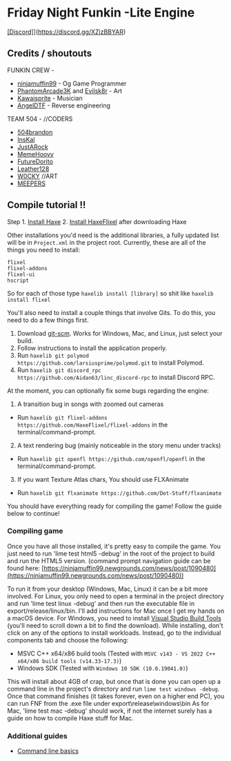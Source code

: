 # Friday Night Funkin -Lite Engine
[[Discord]](https://img.shields.io/badge/Discord-%237289DA.svg?style=for-the-badge&logo=discord&logoColor=white)](https://discord.gg/XZjzBBYAR)

## Credits / shoutouts
 FUNKIN CREW -
- [ninjamuffin99](https://twitter.com/ninja_muffin99) - Og Game Programmer
- [PhantomArcade3K](https://twitter.com/phantomarcade3k) and [Evilsk8r](https://twitter.com/evilsk8r) - Art
- [Kawaisprite](https://twitter.com/kawaisprite) - Musician
- [AngelDTF](https://github.com/AngelDTF) - Reverse engineering

TEAM 504 -
//CODERS
- [504brandon](https://github.com/504brandon)
- [InsKal](https://github.com/InsKal)
- [JustARock](https://www.youtube.com/watch?v=N2YRXOD8OSE)
- [MemeHoovy](https://github.com/MemeHoovy)
- [FutureDorito](https://github.com/Futuredorito)
- [Leather128](https://github.com/Leather128)
- [W0CKY](https://github.com/Snoni)
//ART
- [MEEPERS](https://www.youtube.com/watch?v=N2YRXOD8OSE)


## Compile tutorial !!


Step 1. [Install Haxe](https://haxe.org/download/version/4.2.5/) 
2. [Install HaxeFlixel](https://haxeflixel.com/documentation/install-haxeflixel/) after downloading Haxe

Other installations you'd need is the additional libraries, a fully updated list will be in `Project.xml` in the project root. Currently, these are all of the things you need to install:
```
flixel
flixel-addons
flixel-ui
hscript
```
So for each of those type `haxelib install [library]` so shit like `haxelib install flixel`

You'll also need to install a couple things that involve Gits. To do this, you need to do a few things first.
1. Download [git-scm](https://git-scm.com/downloads). Works for Windows, Mac, and Linux, just select your build.
2. Follow instructions to install the application properly.
3. Run `haxelib git polymod https://github.com/larsiusprime/polymod.git` to install Polymod.
4. Run `haxelib git discord_rpc https://github.com/Aidan63/linc_discord-rpc` to install Discord RPC.

At the moment, you can optionally fix some bugs regarding the engine:
1. A transition bug in songs with zoomed out cameras
- Run `haxelib git flixel-addons https://github.com/HaxeFlixel/flixel-addons` in the terminal/command-prompt.
2. A text rendering bug (mainly noticeable in the story menu under tracks)
- Run `haxelib git openfl https://github.com/openfl/openfl` in the terminal/command-prompt.
3. If you want Texture Atlas chars, You should use FLXAnimate
  - Run `haxelib git flxanimate https://github.com/Dot-Stuff/flxanimate`

You should have everything ready for compiling the game! Follow the guide below to continue!

### Compiling game

Once you have all those installed, it's pretty easy to compile the game. You just need to run 'lime test html5 -debug' in the root of the project to build and run the HTML5 version. (command prompt navigation guide can be found here: [https://ninjamuffin99.newgrounds.com/news/post/1090480](https://ninjamuffin99.newgrounds.com/news/post/1090480))

To run it from your desktop (Windows, Mac, Linux) it can be a bit more involved. For Linux, you only need to open a terminal in the project directory and run 'lime test linux -debug' and then run the executable file in export/release/linux/bin. I'll add instructions for Mac once I get my hands on a macOS device. For Windows, you need to install [Visual Studio Build Tools](https://visualstudio.microsoft.com/downloads/?q=Build+Tools) (you'll need to scroll down a bit to find the download). While installing, don't click on any of the options to install workloads. Instead, go to the individual components tab and choose the following:
* MSVC C++ x64/x86 build tools (Tested with `MSVC v143 - VS 2022 C++ x64/x86 build tools (v14.33-17.3)`)
* Windows SDK (Tested with `Windows 10 SDK (10.0.19041.0)`)

This will install about 4GB of crap, but once that is done you can open up a command line in the project's directory and run `lime test windows -debug`. Once that command finishes (it takes forever, even on a higher end PC), you can run FNF from the .exe file under export\release\windows\bin
As for Mac, 'lime test mac -debug' should work, if not the internet surely has a guide on how to compile Haxe stuff for Mac.

### Additional guides

- [Command line basics](https://ninjamuffin99.newgrounds.com/news/post/1090480)
